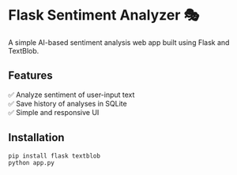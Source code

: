 # Flask Sentiment Analyzer 🎭
A simple AI-based sentiment analysis web app built using Flask and TextBlob.

## Features
✅ Analyze sentiment of user-input text  
✅ Save history of analyses in SQLite  
✅ Simple and responsive UI  

## Installation
```bash
pip install flask textblob
python app.py
